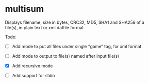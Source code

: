 # multisum

Displays filename, size in bytes, CRC32, MD5, SHA1 and SHA256 of a file(s), in plain text or xml datfile format.

Todo:
 - [ ] Add mode to put all files under single "game" tag, for xml format
 - [ ] Add mode to output to file(s) named after input file(s)
 - [x] Add recursive mode
 - [ ] Add support for stdin

